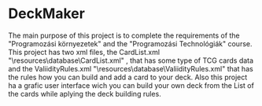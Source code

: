 # DeckMaker
The main purpose of this project is to complete the requirements of the "Programozási környezetek" and the "Programozási Technológiák" course.
This project has two xml files, the CardList.xml "\resources\database\CardList.xml" , that has some type of TCG cards data and the ValiidityRules.xml "\resources\database\ValiidityRules.xml" that has the rules how you can build and add a card to your deck.
Also this project ha a grafic user interface wich you can build your own deck from the List of the cards while aplying the deck building rules.